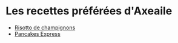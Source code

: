 # Les recettes préférées d'Axeaile
- [Risotto de champignons][id]
- [Pancakes Express][id1]

[id]: https://github.com/Axeailee/UBO/main/risotto
[id1]: https://github.com/Axeailee/UBO/blob/main/liverderecettes/Pancakes_Express
